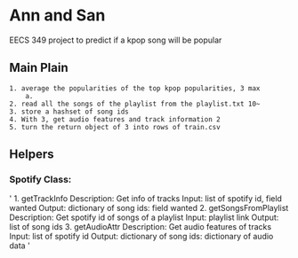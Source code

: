 # Ann and San

EECS 349 project to predict if a kpop song will be popular

## Main Plain

    1. average the popularities of the top kpop popularities, 3 max
        a. 
    2. read all the songs of the playlist from the playlist.txt 10~
    3. store a hashset of song ids 
    4. With 3, get audio features and track information 2
    5. turn the return object of 3 into rows of train.csv 


## Helpers
### Spotify Class:
'
    1. getTrackInfo
        Description: Get info of tracks
        Input: list of spotify id, field wanted
        Output: dictionary of song ids: field wanted
    2. getSongsFromPlaylist
        Description: Get spotify id of songs of a playlist
        Input: playlist link
        Output: list of song ids
    3. getAudioAttr
        Description: Get audio features of tracks
        Input: list of spotify id
        Output: dictionary of song ids: dictionary of audio data
'


